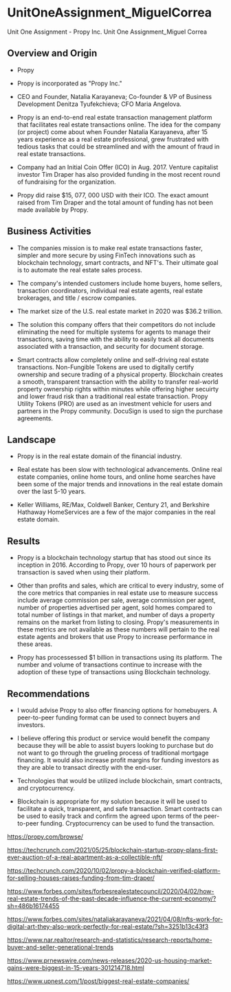# UnitOneAssignment_MiguelCorrea
Unit One Assignment - Propy Inc.
Unit One Assignment_Miguel Correa

## Overview and Origin

* Propy

* Propy is incorporated as "Propy Inc."
* CEO and Founder, Natalia Karayaneva; Co-founder & VP of Business Development Denitza Tyufekchieva; CFO Maria Angelova. 
* Propy is an end-to-end real estate transaction management platform that facilitates real estate transactions online. The idea for the company (or project) come about when Founder Natalia Karayaneva, after 15 years experience as a real estate professional, grew frustrated with tedious tasks that could be streamlined and with the amount of fraud in real estate transactions.
* Company had an Initial Coin Offer (ICO) in Aug. 2017. Venture capitalist investor Tim Draper has also provided funding in the most recent round of fundraising for the organization.
* Propy did raise $15, 077, 000 USD with their ICO. The exact amount raised from Tim Draper and the total amount of funding has not been made available by Propy.

## Business Activities

* The companies mission is to make real estate transactions faster, simpler and more secure by using FinTech innovations such as blockchain technology, smart contracts, and NFT's. Their ultimate goal is to automate the real estate sales process.

* The company's intended customers include home buyers, home sellers, transaction coordinators, individual real estate agents, real estate brokerages, and title / escrow companies.
* The market size of the U.S. real estate market in 2020 was $36.2 trillion.
* The solution  this company offers that their competitors do not include eliminating the need for multiple systems for agents to manage their transactions, saving time with the ability to easily track all documents associated with a transaction, and security for document storage. 
* Smart contracts allow completely online and self-driving real estate transactions. Non-Fungible Tokens are used to digitally certify ownership and secure trading of a physical property. Blockchain creates a smooth, transparent transaction with the ability to transfer real-world property ownership rights within minutes while offering higher secuirty and lower fraud risk than a traditional real estate transaction. Propy Utility Tokens (PRO) are used as an investment vehicle for users and partners in the Propy community. DocuSign is used to sign the purchase agreements.

## Landscape

* Propy is in the real estate domain of the financial industry.

* Real estate has been slow with technological advancements. Online real estate companies, online home tours, and online home searches have been some of the major trends and innovations in the real estate domain over the last 5-10 years.
* Keller Williams, RE/Max, Coldwell Banker, Century 21, and Berkshire Hathaway HomeServices are a few of the major companies in the real estate domain.

## Results

* Propy is a blockchain technology startup that has stood out since its inception in 2016. According to Propy, over 10 hours of paperwork per transaction is saved when using their platform.

* Other than profits and sales, which are critical to every industry, some of the core metrics that companies in real estate use to measure success include average commission per sale, average commission per agent, number of properties advertised per agent, sold homes compared to total number of listings in that market, and number of days a property remains on the market from listing to closing. Propy's measurements in these metrics are not available as these numbers will pertain to the real estate agents and brokers that use Propy to increase performance in these areas.
* Propy has processessed $1 billion in transactions using its platform. The number and volume of transactions continue to increase with the adoption of these type of transactions using Blockchain technology. 

## Recommendations

* I would advise Propy to also offer financing options for homebuyers. A peer-to-peer funding format can be used to connect buyers and investors.

* I believe offering this product or service would benefit the company because they will be able to assist buyers looking to purchase but do not want to go through the grueling process of traditional mortgage financing. It would also increase profit margins for funding investors as they are able to transact directly with the end-user.
* Technologies that would be utilized include blockchain, smart contracts, and cryptocurrency.
* Blockchain is appropriate for my solution because it will be used to facilitate a quick, transparent, and safe transaction. Smart contracts can be used to easily track and confirm the agreed upon terms of the peer-to-peer funding. Cryptocurrency can be used to fund the transaction.

https://propy.com/browse/

https://techcrunch.com/2021/05/25/blockchain-startup-propy-plans-first-ever-auction-of-a-real-apartment-as-a-collectible-nft/

https://techcrunch.com/2020/10/02/propy-a-blockchain-verified-platform-for-selling-houses-raises-funding-from-tim-draper/

https://www.forbes.com/sites/forbesrealestatecouncil/2020/04/02/how-real-estate-trends-of-the-past-decade-influence-the-current-economy/?sh=486b16174455

https://www.forbes.com/sites/nataliakarayaneva/2021/04/08/nfts-work-for-digital-art-they-also-work-perfectly-for-real-estate/?sh=3251b13c43f3

https://www.nar.realtor/research-and-statistics/research-reports/home-buyer-and-seller-generational-trends

https://www.prnewswire.com/news-releases/2020-us-housing-market-gains-were-biggest-in-15-years-301214718.html

https://www.upnest.com/1/post/biggest-real-estate-companies/
